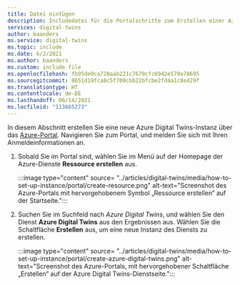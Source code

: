 ```yaml
---
title: Datei einfügen
description: Includedatei für die Portalschritte zum Erstellen einer Azure Digital Twins-Instanz
services: digital-twins
author: baanders
ms.service: digital-twins
ms.topic: include
ms.date: 6/2/2021
ms.author: baanders
ms.custom: include file
ms.openlocfilehash: fb95de0ca728aab221c7679cfc6942e579a78695
ms.sourcegitcommit: 8651d19fca8c5f709cbb22bfcbe2fd4a1c8e429f
ms.translationtype: HT
ms.contentlocale: de-DE
ms.lasthandoff: 06/14/2021
ms.locfileid: "113665273"
---
```

In diesem Abschnitt erstellen Sie eine neue Azure Digital Twins-Instanz über das [Azure-Portal](https://ms.portal.azure.com/). Navigieren Sie zum Portal, und melden Sie sich mit Ihren Anmeldeinformationen an.

1. Sobald Sie im Portal sind, wählen Sie im Menü auf der Homepage der Azure-Dienste **Ressource erstellen** aus.

    :::image type="content" source= "../articles/digital-twins/media/how-to-set-up-instance/portal/create-resource.png" alt-text="Screenshot des Azure-Portals mit hervorgehobenem Symbol „Ressource erstellen“ auf der Startseite.":::

2. Suchen Sie im Suchfeld nach *Azure Digital Twins*, und wählen Sie den Dienst **Azure Digital Twins** aus den Ergebnissen aus. Wählen Sie die Schaltfläche **Erstellen** aus, um eine neue Instanz des Diensts zu erstellen.

    :::image type="content" source= "../articles/digital-twins/media/how-to-set-up-instance/portal/create-azure-digital-twins.png" alt-text="Screenshot des Azure-Portals, mit hervorgehobener Schaltfläche „Erstellen“ auf der Azure Digital Twins-Dienstseite.":::